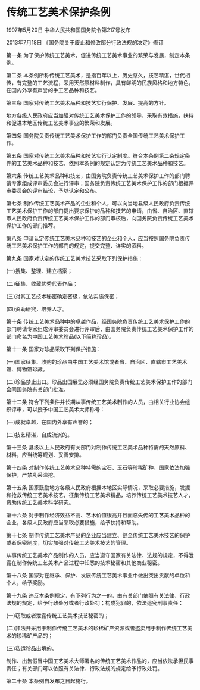 # 传统工艺美术保护条例

1997年5月20日 中华人民共和国国务院令第217号发布

2013年7月18日 《国务院关于废止和修改部分行政法规的决定》修订

<!-- INFO END -->

第一条 为了保护传统工艺美术，促进传统工艺美术事业的繁荣与发展，制定本条例。

第二条 本条例所称传统工艺美术，是指百年以上，历史悠久，技艺精湛，世代相传，有完整的工艺流程，采用天然原材料制作，具有鲜明的民族风格和地方特色，在国内外享有声誉的手工艺品种和技艺。

第三条 国家对传统工艺美术品种和技艺实行保护、发展、提高的方针。

地方各级人民政府应当加强对传统工艺美术保护工作的领导，采取有效措施，扶持和促进本地区传统工艺美术事业的繁荣和发展。

第四条 国务院负责传统工艺美术保护工作的部门负责全国传统工艺美术保护工作。

第五条 国家对传统工艺美术品种和技艺实行认定制度。符合本条例第二条规定条件的工艺美术品种和技艺，依照本条例的规定认定为传统工艺美术品种和技艺。

第六条 传统工艺美术品种和技艺，由国务院负责传统工艺美术保护工作的部门聘请专家组成评审委员会进行评审；国务院负责传统工艺美术保护工作的部门根据评审委员会的评审结论，予以认定和公布。

第七条 制作传统工艺美术产品的企业和个人，可以向当地县级人民政府负责传统工艺美术保护工作的部门提出要求保护的品种和技艺的申请，由省、自治区、直辖市人民政府负责传统工艺美术保护工作的部门审核后，向国务院负责传统工艺美术保护工作的部门推荐。

第八条 申请认定传统工艺美术品种和技艺的企业和个人，应当按照国务院负责传统工艺美术保护工作的部门的规定，提交完整、详实的资料。

第九条 国家对认定的传统工艺美术技艺采取下列保护措施：

(一)搜集、整理、建立档案；

(二)征集、收藏优秀代表作品；

(三)对其工艺技术秘密确定密级，依法实施保密；

(四)资助研究，培养人才。

第十条 传统工艺美术品种中的卓越作品，经国务院负责传统工艺美术保护工作的部门聘请专家组成评审委员会进行评审后，由国务院负责传统工艺美术保护工作的部门命名为中国工艺美术珍品(以下简称珍品)。

第十一条 国家对珍品采取下列保护措施：

(一)国家征集、收购的珍品由中国工艺美术馆或者省、自治区、直辖市工艺美术馆、博物馆珍藏。

(二)珍品禁止出口。珍品出国展览必须经国务院负责传统工艺美术保护工作的部门会同国务院有关部门批准。

第十二条 符合下列条件并长期从事传统工艺美术制作的人员，由相关行业协会组织评审，可以授予中国工艺美术大师称号：

(一)成就卓越，在国内外享有声誉的；

(二)技艺精湛，自成流派的。

第十三条 县级以上人民政府有关部门对制作传统工艺美术品种特需的天然原料、材料，应当统筹规划、妥善安排。

第十四条 对制作传统工艺美术品种特需的宝石、玉石等珍稀矿种，国家依法加强保护，严禁乱采滥挖。

第十五条 国家鼓励地方各级人民政府根据本地区实际情况，采取必要措施，发掘和抢救传统工艺美术技艺，征集传统工艺美术精品，培养传统工艺美术技艺人才，资助传统工艺美术科学研究。

第十六条 对于制作经济效益不高、艺术价值很高并且面临失传的工艺美术品种的企业，各级人民政府应当采取必要措施，给予扶持和帮助。

第十七条 制作传统工艺美术产品的企业应当建立、健全传统工艺美术技艺的保护或者保密制度，切实加强对传统工艺美术技艺的管理。

从事传统工艺美术产品制作的人员，应当遵守国家有关法律、法规的规定，不得泄露在制作传统工艺美术产品过程中知悉的技术秘密和其他商业秘密。

第十八条 国家对在继承、保护、发展传统工艺美术事业中做出突出贡献的单位和个人，给予奖励。

第十九条 违反本条例规定，有下列行为之一的，由有关部门依照有关法律、行政法规的规定，给予行政处分或者行政处罚；构成犯罪的，依法追究刑事责任：

(一)窃取或者泄露传统工艺美术技艺秘密的；

(二)非法开采用于制作传统工艺美术的珍稀矿产资源或者盗卖用于制作传统工艺美术的珍稀矿产品的；

(三)私运珍品出境的。

制作、出售假冒中国工艺美术大师署名的传统工艺美术作品的，应当依法承担民事责任；有关部门可以依照有关法律、行政法规的规定给予行政处罚。

第二十条 本条例自发布之日起施行。